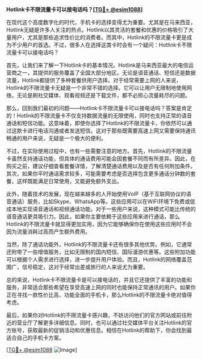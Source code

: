 **Hotlink卡不限流量卡可以接电话吗？[[TG💪+ @esim1088](https://t.me/s/esim1088)]**

在现代这个高度数字化的时代，手机卡的选择变得尤为重要。尤其是在马来西亚，Hotlink无疑是许多人关注的热点。Hotlink以其灵活的套餐和优惠的价格吸引了大量用户，尤其是那些追求性价比的消费者。而其中，Hotlink的不限流量卡更是成为不少用户的首选。不过，很多人在选择这类卡时会有一个疑问：Hotlink卡不限流量卡可以接电话吗？

首先，让我们来了解一下Hotlink卡的基本情况。Hotlink是马来西亚最大的电信运营商之一，其提供的服务覆盖了全国大部分地区。无论是语音通话、短信还是数据流量，Hotlink都提供了多种套餐供用户选择。对于经常需要上网的人来说，Hotlink的不限流量卡无疑是一个非常不错的选择。它可以让用户无限制地使用网络，无论是刷社交媒体、观看视频还是下载文件，都不必担心流量耗尽的问题。

那么，回到我们最初的问题——Hotlink卡不限流量卡可以接电话吗？答案是肯定的！Hotlink的不限流量卡不仅支持数据流量的无限使用，同时也支持正常的语音通话和短信功能。这意味着，即使你选择了Hotlink的不限流量卡，你依然可以通过这款卡进行电话沟通或者发送短信。这对于那些既需要高速上网又需要保持通讯畅通的用户来说，无疑是一个极大的便利。

不过，在实际使用过程中，也有一些需要注意的地方。首先，Hotlink的不限流量卡虽然支持通话功能，但具体的通话费用可能会因套餐不同而有所差异。因此，在购买之前，建议仔细查看套餐详情，了解清楚通话费用以及是否有任何附加条件。其次，如果你平时通话需求较多，可能需要考虑是否选择包含更多通话分钟数的套餐，这样既能满足日常使用，又能避免额外支出。

此外，随着技术的发展，现在越来越多的人开始使用VoIP（基于互联网协议的语音通话）服务，比如Skype、WhatsApp等。这些应用可以在WiFi环境下免费或低成本地实现语音通话和视频通话功能。对于一些用户来说，这种模式可能比传统的语音通话更具吸引力。因此，如果你主要依赖于这些应用来进行通话，那么Hotlink的不限流量卡就显得更加实用，因为它能够确保你在使用这些应用时不会因为流量消耗过高而产生额外费用。

当然，除了通话功能外，Hotlink的不限流量卡还有很多其他优势。例如，它通常还附带了一些增值服务，比如无限制的国内短信、国际漫游优惠等。这些附加功能可以根据个人需求进行选择，进一步提升用户体验。而且，Hotlink的网络覆盖范围广，信号稳定，这对于经常出差或旅行的人来说尤为重要。

总的来说，Hotlink卡不限流量卡是可以接电话的，并且它还提供了丰富的功能和服务，非常适合那些希望在享受高速上网的同时也能保持正常通讯的用户。如果你正在寻找一款性价比高、功能全面的手机卡，那么Hotlink的不限流量卡绝对值得考虑。

最后，如果你对Hotlink的不限流量卡感兴趣，不妨访问他们的官方网站或前往附近的营业厅了解更多详细信息。同时，也可以通过社交媒体平台关注Hotlink的官方账号，获取最新的促销活动和优惠信息。相信在Hotlink的帮助下，你会找到最适合自己的手机卡方案。

[[TG💪+ @esim1088](https://t.me/s/esim1088) ![Image](https://i.postimg.cc/4NQfJmqS/Snipaste-2025-05-13-00-14-12.png)]